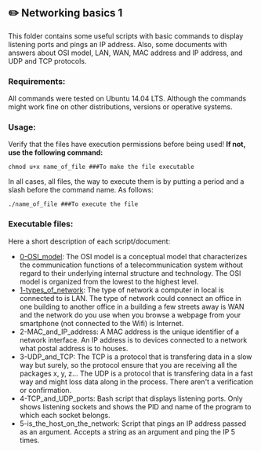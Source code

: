 ## :pencil2: Networking basics 1
This folder contains some useful scripts with basic commands  to display listening ports and pings an IP address. Also, some documents with answers about OSI model, LAN, WAN, MAC address and IP address, and UDP and TCP protocols.

### Requirements:
All commands were tested on Ubuntu 14.04 LTS. Although the commands might work fine on other distributions, versions or operative systems.

### Usage:
Verify that the files have execution permissions before being used! **If not, use the following command:**

    chmod u+x name_of_file ###To make the file executable

In all cases, all files, the way to execute them is by putting a period and a slash before the command name. As follows:

    ./name_of_file ###To execute the file

### Executable files:

Here a short description of each script/document:
+ [0-OSI_model](https://github.com/dmhenaopa/holberton-system_engineering-devops/blob/master/0x07-networking_basics/0-OSI_model): The OSI model is a conceptual model that characterizes the communication functions of a telecommunication system without regard to their underlying internal structure and technology. The OSI model is organized from the lowest to the highest level.
+ [1-types_of_network](https://github.com/dmhenaopa/holberton-system_engineering-devops/blob/master/0x07-networking_basics/1-types_of_network): The type of network a computer in local is connected to is LAN. The type of network could connect an office in one building to another office in a building a few streets away is WAN and the  network do you use when you browse a webpage from your smartphone (not connected to the Wifi) is Internet.
+ 2-MAC_and_IP_address: A MAC address is the unique identifier of a network interface. An IP address is to devices connected to a network what postal address is to houses.
+ 3-UDP_and_TCP: The TCP is a protocol that is transfering data in a slow way but surely, so the protocol ensure that you are receiving all the packages x, y, z... The UDP is a protocol that is transfering data in a fast way and might loss data along in the process. There aren't a verification or confirmation.
+ 4-TCP_and_UDP_ports: Bash script that displays listening ports. Only shows listening sockets and shows the PID and name of the program to which each socket belongs.
+ 5-is_the_host_on_the_network: Script that pings an IP address passed as an argument. Accepts a string as an argument and ping the IP 5 times.
<!--stackedit_data:
eyJoaXN0b3J5IjpbLTkwNDM5OTU1M119
-->